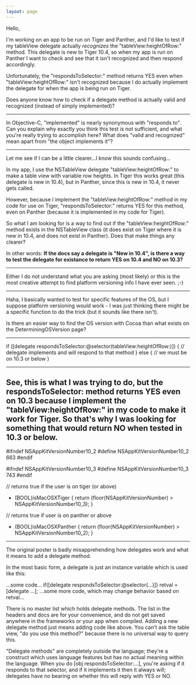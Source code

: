 ```yaml
---
layout: page
---
```


Hello,

I'm working on an app to be run on Tiger and Panther, and I'd like to test if my tableView delegate actually *recognizes* the "tableView:heightOfRow:" method.  This delegate is new to Tiger 10.4, so when my app is run on Panther I want to check and see that it isn't recognized and then respond accordingly.

Unfortunately, the "respondsToSelector:" method returns YES even when "tableView:heightOfRow:" isn't recognized because I do actually implement the delegate for when the app is being run on Tiger.

Does anyone know how to check if a delegate method is actually valid and recognized (instead of simply implemented)?

----
In Objective-C, "implemented" is nearly synonymous with "responds to". Can you explain why exactly you think this test is not sufficient, and what you're really trying to accomplish here? What does "valid and recognized" mean apart from "the object implements it"?

----

Let me see if I can be a little clearer...I know this sounds confusing...

In my app, I use the NSTableView delegate "tableView:heightOfRow:" to make a table view with variable row heights.  In Tiger this works great (this delegate is new in 10.4), but in Panther, since this is new in 10.4, it never gets called.

However, because I implement the "tableView:heightOfRow:" method in my code for use on Tiger, "respondsToSelector:" returns YES for this method, even on Panther (because it is implemented in my code for Tiger).

So what I am looking for is a way to find out if the "tableView:heightOfRow:" method exists in the NSTableView class (it does exist on Tiger where it is new in 10.4, and does not exist in Panther).  Does that make things any clearer?

In other words: **If the docs say a delegate is "New in 10.4", is there a way to test the delegate for existance to return YES on 10.4 and NO on 10.3?**

----

Either I do not understand what you are asking (most likely) or this is the most creative attempt to find platform versioning info I have ever seen.  ;-)

----

Haha, I basically wanted to test for specific features of the OS, but I suppose platform versioning would work - I was just thinking there might be a specific function to do the trick (but it sounds like there isn't).

Is there an easier way to find the OS version with Cocoa than what exists on the DeterminingOSVersion page?

----
    
if ([delegate respondsToSelector:@selector(tableView:heightOfRow:)]) {
    // delegate implements and will respond to that method
} else {
    // we must be on 10.3 or below
}


----

See, this is what I was trying to do, but the respondsToSelector: method returns YES even on 10.3 because I implement the "tableView:heightOfRow:" in my code to make it work for Tiger.  So that's why I was looking for something that would return NO when tested in 10.3 or below.
----
    
#ifndef NSAppKitVersionNumber10_2
#define NSAppKitVersionNumber10_2 663
#endif

#ifndef NSAppKitVersionNumber10_3
#define NSAppKitVersionNumber10_3 743
#endif

// returns true if the user is on tiger (or above)
+ (BOOL)isMacOSXTiger {
	return (floor(NSAppKitVersionNumber) > NSAppKitVersionNumber10_3);
}

// returns true if user is on panther or above
+ (BOOL)isMacOSXPanther {
	return (floor(NSAppKitVersionNumber) > NSAppKitVersionNumber10_2);
}



----
The original poster is badly misapprehending how delegates work and what it means to add a delegate method.

In the most basic form, a delegate is just an instance variable which is used like this:

    
...some code...
if([delegate respondsToSelector:@selector(...)])
   retval = [delegate ...];
...some more code, which may change behavior based on retval...


There is no master list which holds delegate methods. The list in the headers and docs are for your convenience, and do not get saved anywhere in the frameworks or your app when compiled. Adding a new delegate method just means adding code like above. You can't ask the table view, "do you use this method?" because there is no universal way to query this.

"Delegate methods" are completely outside the language; they're a construct which uses language features but has no actual meaning within the language. When you do     [obj respondsToSelector:...], you're asking if it responds to that selector, and if it implements it then it always will; delegates have no bearing on whether this will reply with YES or NO.
